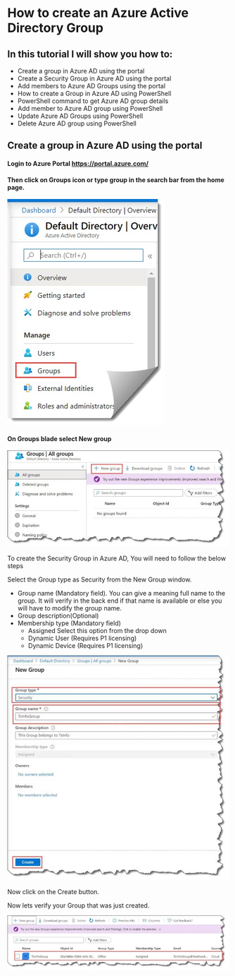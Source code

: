 # How to create an Azure Active Directory Group

## In this tutorial I will show you how to:
- Create a group in Azure AD using the portal
- Create a Security Group in Azure AD using the portal
- Add members to Azure AD Groups using the portal
- How to create a Group in Azure AD using PowerShell
- PowerShell command to get Azure AD group details
- Add member to Azure AD group using PowerShell
- Update Azure AD Groups using PowerShell
- Delete Azure AD group using PowerShell

## Create a group in Azure AD using the portal

#### Login to Azure Portal https://portal.azure.com/ 

#### Then click on Groups icon or type group in the search bar from the home page.

![GitHub Logo](/Create-a-group-and-add-members-in-Azure-Active-Directory.jpg)

#### On Groups blade select New group

![GitHub Logo](/how-to-Create-a-group-and-add-members-in-Azure-Active-Directory-1-768x333.jpg)

To create the Security Group in Azure AD, You will need to follow the below steps

Select the Group type as Security from the New Group window.
- Group name (Mandatory field). You can give a meaning full name to the group. It will verify in the back end if that name is available or else you will have to modify the group   name.
- Group description(Optional)
- Membership type (Mandatory field)
  - Assigned Select this option from the drop down
  - Dynamic User (Requires P1 licensing) 
  - Dynamic Device (Requires P1 licensing) 
  

![GitHub Logo](/Create-a-group-in-Azure-active-directory-768x778.jpg)

Now click on the Create button.

Now lets verify your Group that was just created.

![GitHub Logo](/How-to-create-a-group-and-add-members-using-Azure-Active-Directory.jpg)
